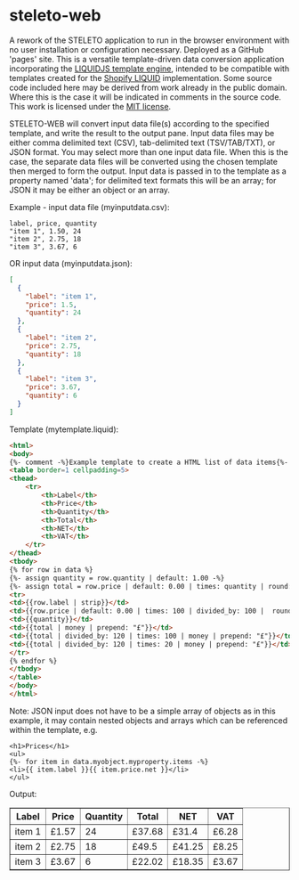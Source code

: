 # steleto-web

A rework of the STELETO application to run in the browser environment with no user installation or configuration necessary. Deployed as a GitHub 'pages' site.
This is a versatile template-driven data conversion application incorporating the [LIQUIDJS template engine](https://liquidjs.com/), intended to be compatible with templates created for the [Shopify LIQUID](https://shopify.dev/docs/api/liquid) implementation. Some source code included here may be derived from work already in the public domain. Where this is the case it will be indicated in comments in the source code. This work is licensed under the [MIT license](https://mit-license.org/).

STELETO-WEB will convert input data file(s) according to the specified template, and write the result to the output pane. Input data files may be either comma delimited text (CSV), tab-delimited text (TSV/TAB/TXT), or JSON format. You may select more than one input data file. When this is the case, the separate data files will be converted using the chosen template then merged to form the output. Input data is passed in to the template as a property named 'data'; for delimited text formats this will be an array; for JSON it may be either an object or an array.

Example - input data file (myinputdata.csv):

```csv
label, price, quantity
"item 1", 1.50, 24
"item 2", 2.75, 18
"item 3", 3.67, 6
```

OR input data (myinputdata.json):

```json
[
  {
    "label": "item 1",
    "price": 1.5,
    "quantity": 24
  },
  {
    "label": "item 2",
    "price": 2.75,
    "quantity": 18
  },
  {
    "label": "item 3",
    "price": 3.67,
    "quantity": 6
  }
]
```

Template (mytemplate.liquid):

```html
<html>
<body>
{%- comment -%}Example template to create a HTML list of data items{%- endcomment -%}
<table border=1 cellpadding=5>
<thead>
	<tr>
		<th>Label</th>
		<th>Price</th>
		<th>Quantity</th>
		<th>Total</th>
		<th>NET</th>
		<th>VAT</th>
	</tr>
</thead>
<tbody>
{% for row in data %}
{%- assign quantity = row.quantity | default: 1.00 -%}
{%- assign total = row.price | default: 0.00 | times: quantity | round: 2 -%}
<tr>
<td>{{row.label | strip}}</td>
<td>{{row.price | default: 0.00 | times: 100 | divided_by: 100 |  round: 2 | prepend: "£"}}</td>
<td>{{quantity}}</td>
<td>{{total | money | prepend: "£"}}</td>
<td>{{total | divided_by: 120 | times: 100 | money | prepend: "£"}}</td>
<td>{{total | divided_by: 120 | times: 20 | money | prepend: "£"}}</td>
</tr>
{% endfor %}
</tbody>
</table>
</body>
</html>
```

Note: JSON input does not have to be a simple array of objects as in this example,
it may contain nested objects and arrays which can be referenced within the template, e.g.

```
<h1>Prices</h1>
<ul>
{%- for item in data.myobject.myproperty.items -%}
<li>{{ item.label }}{{ item.price.net }}</li>
</ul>
```

Output:
<html>
<body><table border=1 cellpadding=5>
<thead>
	<tr>
		<th>Label</th>
		<th>Price</th>
		<th>Quantity</th>
		<th>Total</th>
		<th>NET</th>
		<th>VAT</th>
	</tr>
</thead>
<tbody>
<tr>
<td>item 1</td>
<td>£1.57</td>
<td> 24</td>
<td>£37.68</td>
<td>£31.4</td>
<td>£6.28</td>
</tr>
<tr>
<td>item 2</td>
<td>£2.75</td>
<td> 18</td>
<td>£49.5</td>
<td>£41.25</td>
<td>£8.25</td>
</tr>
<tr>
<td>item 3</td>
<td>£3.67</td>
<td> 6</td>
<td>£22.02</td>
<td>£18.35</td>
<td>£3.67</td>
</tr>

</tbody>
</table>
</body>
</html>